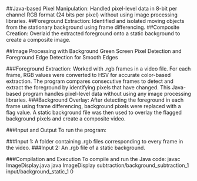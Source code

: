##Java-based Pixel Manipulation:
Handled pixel-level data in 8-bit per channel RGB format (24 bits per pixel) without using image processing libraries.
##Foreground Extraction: 
Identified and isolated moving objects from the stationary background using frame differencing.
##Composite Creation: 
Overlaid the extracted foreground onto a static background to create a composite image.


##Image Processing with Background Green Screen Pixel Detection and Foreground Edge Detection for Smooth Edges

###Foreground Extraction: 
Worked with .rgb frames in a video file. For each frame, RGB values were converted to HSV for accurate color-based extraction. The program compares consecutive frames to detect and extract the foreground by identifying pixels that have changed. This Java-based program handles pixel-level data without using any image processing libraries.
###Background Overlay:
After detecting the foreground in each frame using frame differencing, background pixels were replaced with a flag value. A static background file was then used to overlay the flagged background pixels and create a composite video.

###Input and Output
To run the program:

###Input 1: A
folder containing .rgb files corresponding to every frame in the video.
###Input 2: 
An .rgb file of a static background.

###Compilation and Execution
To compile and run the Java code:
javac ImageDisplay.java
java ImageDisplay subtraction/background_subtraction_1 input/background_static_1 0
